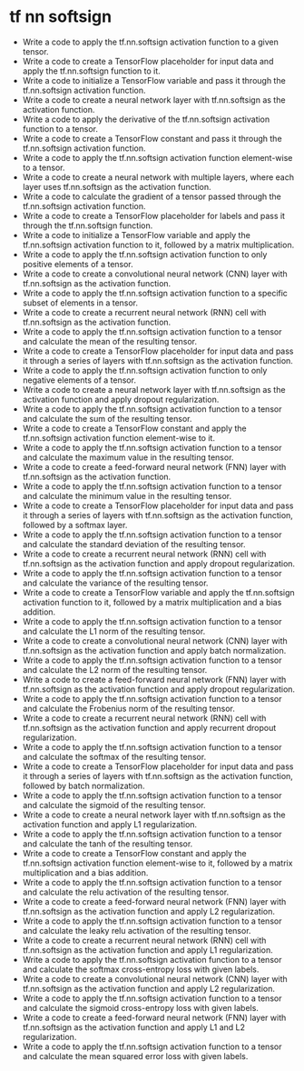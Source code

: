 # tf nn softsign

- Write a code to apply the tf.nn.softsign activation function to a given tensor.
- Write a code to create a TensorFlow placeholder for input data and apply the tf.nn.softsign function to it.
- Write a code to initialize a TensorFlow variable and pass it through the tf.nn.softsign activation function.
- Write a code to create a neural network layer with tf.nn.softsign as the activation function.
- Write a code to apply the derivative of the tf.nn.softsign activation function to a tensor.
- Write a code to create a TensorFlow constant and pass it through the tf.nn.softsign activation function.
- Write a code to apply the tf.nn.softsign activation function element-wise to a tensor.
- Write a code to create a neural network with multiple layers, where each layer uses tf.nn.softsign as the activation function.
- Write a code to calculate the gradient of a tensor passed through the tf.nn.softsign activation function.
- Write a code to create a TensorFlow placeholder for labels and pass it through the tf.nn.softsign function.
- Write a code to initialize a TensorFlow variable and apply the tf.nn.softsign activation function to it, followed by a matrix multiplication.
- Write a code to apply the tf.nn.softsign activation function to only positive elements of a tensor.
- Write a code to create a convolutional neural network (CNN) layer with tf.nn.softsign as the activation function.
- Write a code to apply the tf.nn.softsign activation function to a specific subset of elements in a tensor.
- Write a code to create a recurrent neural network (RNN) cell with tf.nn.softsign as the activation function.
- Write a code to apply the tf.nn.softsign activation function to a tensor and calculate the mean of the resulting tensor.
- Write a code to create a TensorFlow placeholder for input data and pass it through a series of layers with tf.nn.softsign as the activation function.
- Write a code to apply the tf.nn.softsign activation function to only negative elements of a tensor.
- Write a code to create a neural network layer with tf.nn.softsign as the activation function and apply dropout regularization.
- Write a code to apply the tf.nn.softsign activation function to a tensor and calculate the sum of the resulting tensor.
- Write a code to create a TensorFlow constant and apply the tf.nn.softsign activation function element-wise to it.
- Write a code to apply the tf.nn.softsign activation function to a tensor and calculate the maximum value in the resulting tensor.
- Write a code to create a feed-forward neural network (FNN) layer with tf.nn.softsign as the activation function.
- Write a code to apply the tf.nn.softsign activation function to a tensor and calculate the minimum value in the resulting tensor.
- Write a code to create a TensorFlow placeholder for input data and pass it through a series of layers with tf.nn.softsign as the activation function, followed by a softmax layer.
- Write a code to apply the tf.nn.softsign activation function to a tensor and calculate the standard deviation of the resulting tensor.
- Write a code to create a recurrent neural network (RNN) cell with tf.nn.softsign as the activation function and apply dropout regularization.
- Write a code to apply the tf.nn.softsign activation function to a tensor and calculate the variance of the resulting tensor.
- Write a code to create a TensorFlow variable and apply the tf.nn.softsign activation function to it, followed by a matrix multiplication and a bias addition.
- Write a code to apply the tf.nn.softsign activation function to a tensor and calculate the L1 norm of the resulting tensor.
- Write a code to create a convolutional neural network (CNN) layer with tf.nn.softsign as the activation function and apply batch normalization.
- Write a code to apply the tf.nn.softsign activation function to a tensor and calculate the L2 norm of the resulting tensor.
- Write a code to create a feed-forward neural network (FNN) layer with tf.nn.softsign as the activation function and apply dropout regularization.
- Write a code to apply the tf.nn.softsign activation function to a tensor and calculate the Frobenius norm of the resulting tensor.
- Write a code to create a recurrent neural network (RNN) cell with tf.nn.softsign as the activation function and apply recurrent dropout regularization.
- Write a code to apply the tf.nn.softsign activation function to a tensor and calculate the softmax of the resulting tensor.
- Write a code to create a TensorFlow placeholder for input data and pass it through a series of layers with tf.nn.softsign as the activation function, followed by batch normalization.
- Write a code to apply the tf.nn.softsign activation function to a tensor and calculate the sigmoid of the resulting tensor.
- Write a code to create a neural network layer with tf.nn.softsign as the activation function and apply L1 regularization.
- Write a code to apply the tf.nn.softsign activation function to a tensor and calculate the tanh of the resulting tensor.
- Write a code to create a TensorFlow constant and apply the tf.nn.softsign activation function element-wise to it, followed by a matrix multiplication and a bias addition.
- Write a code to apply the tf.nn.softsign activation function to a tensor and calculate the relu activation of the resulting tensor.
- Write a code to create a feed-forward neural network (FNN) layer with tf.nn.softsign as the activation function and apply L2 regularization.
- Write a code to apply the tf.nn.softsign activation function to a tensor and calculate the leaky relu activation of the resulting tensor.
- Write a code to create a recurrent neural network (RNN) cell with tf.nn.softsign as the activation function and apply L1 regularization.
- Write a code to apply the tf.nn.softsign activation function to a tensor and calculate the softmax cross-entropy loss with given labels.
- Write a code to create a convolutional neural network (CNN) layer with tf.nn.softsign as the activation function and apply L2 regularization.
- Write a code to apply the tf.nn.softsign activation function to a tensor and calculate the sigmoid cross-entropy loss with given labels.
- Write a code to create a feed-forward neural network (FNN) layer with tf.nn.softsign as the activation function and apply L1 and L2 regularization.
- Write a code to apply the tf.nn.softsign activation function to a tensor and calculate the mean squared error loss with given labels.